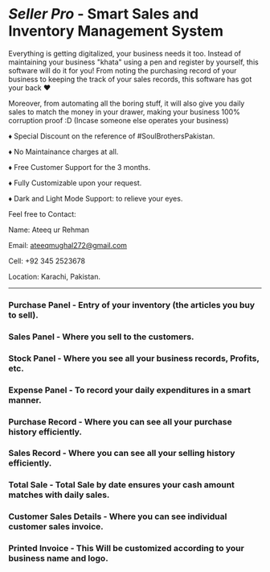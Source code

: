 # **_Seller Pro_ - Smart Sales and Inventory Management System**

Everything is getting digitalized, your business needs it too. Instead of maintaining your business "khata" using a pen and register by yourself, this software will do it for you!
From noting the purchasing record of your business to keeping the track of your sales records, this software has got your back ♥

Moreover, from automating all the boring stuff, it will also give you daily sales to match the money in your drawer, making your business 100% corruption proof :D (Incase someone else operates your business)

♦ Special Discount on the reference of #SoulBrothersPakistan.

♦ No Maintainance charges at all.

♦ Free Customer Support for the 3 months.

♦ Fully Customizable upon your request.

♦ Dark and Light Mode Support: to relieve your eyes.

Feel free to Contact:

Name: Ateeq ur Rehman

Email: ateeqmughal272@gmail.com

Cell: +92 345 2523678

Location: Karachi, Pakistan.

<img src="0.png" style="float: left; margin-right: 10px;"  alt=""/>

--------------------------------------------------------------------------

### Purchase Panel - Entry of your inventory (the articles you buy to sell).

<img src="1.png" style="float: left; margin-right: 10px;"  alt=""/>

### Sales Panel - Where you sell to the customers.

<img src="2.png" style="float: left; margin-right: 10px;"  alt=""/>

### Stock Panel - Where you see all your business records, Profits, etc.

<img src="3.png" style="float: left; margin-right: 10px;"  alt=""/>

### Expense Panel - To record your daily expenditures in a smart manner.

<img src="4.png" style="float: left; margin-right: 10px;"  alt=""/>

### Purchase Record - Where you can see all your purchase history efficiently.

<img src="5.png" style="float: left; margin-right: 10px;"  alt=""/>

### Sales Record - Where you can see all your selling history efficiently.

<img src="6.png" style="float: left; margin-right: 10px;"  alt=""/>

### Total Sale - Total Sale by date ensures your cash amount matches with daily sales.

<img src="7.png" style="float: left; margin-right: 10px;"  alt=""/>

### Customer Sales Details - Where you can see individual customer sales invoice.

<img src="8.png" style="float: left; margin-right: 10px;"  alt=""/>

### Printed Invoice - This Will be customized according to your business name and logo.

<img src="9.png" style="float: left; margin-right: 10px;"  alt=""/>